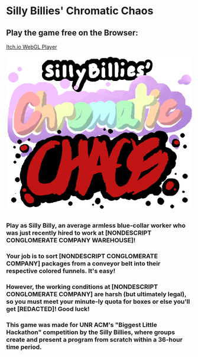 # Silly Billies' Chromatic Chaos

## Play the game free on the Browser:
[Itch.io WebGL Player](https://mkingco.itch.io/silly-billiess-chromatic-chaos)

![Silly Billies' Chromatic Chaos](Assets/Sprites/Logo.png "Silly Billies' Chromatic Chaos")

### Play as Silly Billy, an average armless blue-collar worker who was just recently hired to work at [NONDESCRIPT CONGLOMERATE COMPANY WAREHOUSE]!

### Your job is to sort [NONDESCRIPT CONGLOMERATE COMPANY] packages from a conveyor belt into their respective colored funnels. It's easy!

### However, the working conditions at [NONDESCRIPT CONGLOMERATE COMPANY] are harsh (but ultimately legal), so you must meet your minute-ly quota for boxes or else you'll get [REDACTED]! Good luck!

### This game was made for UNR ACM's "Biggest Little Hackathon" competition by the **Silly Billies**, where groups create and present a program from scratch within a 36-hour time period.
